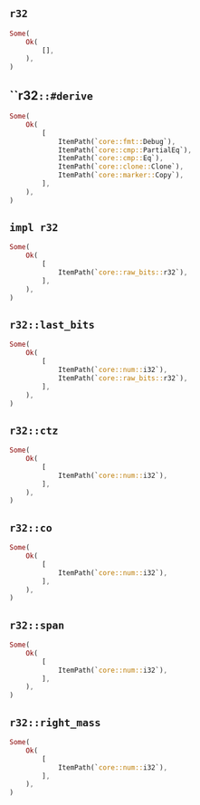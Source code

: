 ## `r32`

```rust
Some(
    Ok(
        [],
    ),
)
```

## ``r32`::#derive`

```rust
Some(
    Ok(
        [
            ItemPath(`core::fmt::Debug`),
            ItemPath(`core::cmp::PartialEq`),
            ItemPath(`core::cmp::Eq`),
            ItemPath(`core::clone::Clone`),
            ItemPath(`core::marker::Copy`),
        ],
    ),
)
```

## `impl r32`

```rust
Some(
    Ok(
        [
            ItemPath(`core::raw_bits::r32`),
        ],
    ),
)
```

## `r32::last_bits`

```rust
Some(
    Ok(
        [
            ItemPath(`core::num::i32`),
            ItemPath(`core::raw_bits::r32`),
        ],
    ),
)
```

## `r32::ctz`

```rust
Some(
    Ok(
        [
            ItemPath(`core::num::i32`),
        ],
    ),
)
```

## `r32::co`

```rust
Some(
    Ok(
        [
            ItemPath(`core::num::i32`),
        ],
    ),
)
```

## `r32::span`

```rust
Some(
    Ok(
        [
            ItemPath(`core::num::i32`),
        ],
    ),
)
```

## `r32::right_mass`

```rust
Some(
    Ok(
        [
            ItemPath(`core::num::i32`),
        ],
    ),
)
```
